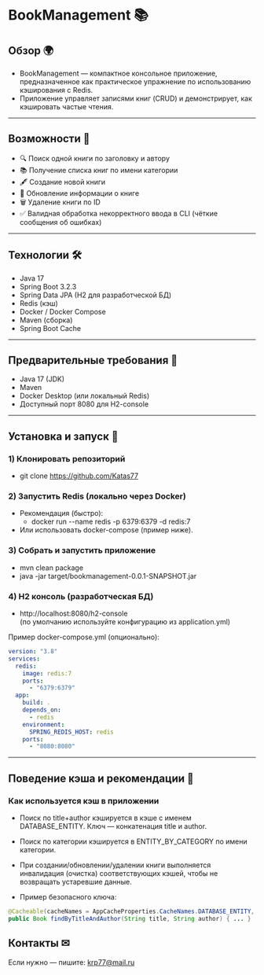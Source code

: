 # BookManagement 📚 


## Обзор 🌍
- BookManagement — компактное консольное приложение, предназначенное как практическое упражнение по использованию кэширования с Redis. 
- Приложение управляет записями книг (CRUD) и демонстрирует, как кэшировать частые чтения.

---

## Возможности 🧩
- 🔍 Поиск одной книги по заголовку и автору
- 📚 Получение списка книг по имени категории
- 🖋️ Создание новой книги
- 🔄 Обновление информации о книге
- 🗑️ Удаление книги по ID
- ✅ Валидная обработка некорректного ввода в CLI (чёткие сообщения об ошибках)

---

## Технологии 🛠️
- Java 17
- Spring Boot 3.2.3
- Spring Data JPA (H2 для разработческой БД)
- Redis (кэш)
- Docker / Docker Compose
- Maven (сборка)
- Spring Boot Cache

---

## Предварительные требования 🔧
- Java 17 (JDK)
- Maven
- Docker Desktop (или локальный Redis)
- Доступный порт 8080 для H2-console

---

## Установка и запуск 🚀

### 1) Клонировать репозиторий
- git clone https://github.com/Katas77

### 2) Запустить Redis (локально через Docker)
- Рекомендация (быстро):
    - docker run --name redis -p 6379:6379 -d redis:7
- Или использовать docker-compose (пример ниже).

### 3) Собрать и запустить приложение
- mvn clean package
- java -jar target/bookmanagement-0.0.1-SNAPSHOT.jar

### 4) H2 консоль (разработческая БД)
- http://localhost:8080/h2-console  
  (по умолчанию используйте конфигурацию из application.yml)

Пример docker-compose.yml (опционально):
```yaml
version: "3.8"
services:
  redis:
    image: redis:7
    ports:
      - "6379:6379"
  app:
    build: .
    depends_on:
      - redis
    environment:
      SPRING_REDIS_HOST: redis
    ports:
      - "8080:8080"
```

---


## Поведение кэша и рекомендации 🔁

### Как используется кэш в приложении
- Поиск по title+author кэшируется в кэше с именем DATABASE_ENTITY. Ключ — конкатенация title и author.
- Поиск по категории кэшируется в ENTITY_BY_CATEGORY по имени категории.
- При создании/обновлении/удалении книги выполняется инвалидация (очистка) соответствующих кэшей, чтобы не возвращать устаревшие данные.

- Пример безопасного ключа:
```java
@Cacheable(cacheNames = AppCacheProperties.CacheNames.DATABASE_ENTITY, key = "#title + '::' + #author")
public Book findByTitleAndAuthor(String title, String author) { ... }
```



## Контакты ✉
Если нужно — пишите: krp77@mail.ru


